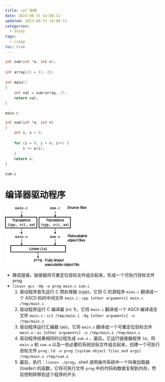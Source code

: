 ```yaml
---
title: cp7 链接
date: 2023-08-31 14:08:13
updated: 2023-08-31 14:08:13
categories:
  - Study
tags:
  - csapp
toc: true
---
```


```c
int sum(int *a, int n);

int array[2] = {1, 2};

int main()
{
	int val = sum(array, 2);
	return val;
}
```

`main.c`

```c
int sum(int *a, int n)
{
	int i, s = 0;

	for (i = 0; i < n; i++) {
		s += a[i];
	}
	return s;
}
```

`sum.c`

# 编译器驱动程序

![](../../../static/CSAPP/cp7/f7.2.png)

- 静态链接。链接器将可重定位目标文件组合起来，形成一个可执行目标文件 prog
- `linux> gcc -Og -o prog main.c sum.c`
	1. 驱动程序首先运行 C 预处理器 (cpp)，它将 C 的源程序 `mian.c` 翻译成一个 ASCII 码的中间文件 `main.i` : `cpp [other arguments] main.c /tmp/main.i`
	2. 驱动程序运行 C 编译器 (cc 1)，它将 `main.i` 翻译成一个 ASCII 编译语言文件 `main.s` : `cc1 /tmp/main.i -0g [other arguments] -o /tmp/main.s`
	3. 驱动程序运行汇编器 (as)，它将 `main.s` 翻译成一个可重定位目标文件 `main.o` : `as [other arguments] -o /tmp/main.o /tmp/main.s`
	4. 驱动程序结果相同的过程生成 `sum.o` ，最后，它运行链接器程序 `ld`，将 `main.o` 和 `sum.o` 以及一些必要的系统目标文件组合起来，创建一个可执行目标文件 `prog` : `ld -o prog [system object files and args] /tmp/main.o /tmp/sum.o`
	5. 最后，执行：`linux> ./prog`，shell 调用操作系统中一个叫做加载器 (loader) 的函数，它将可执行文件 `prog` 中的代码和数据复制到内存，然后控制转移到这个程序的开头